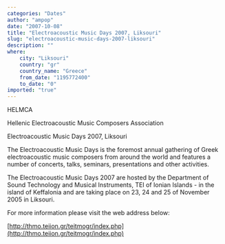 ```yaml
---
categories: "Dates"
author: "ampop"
date: "2007-10-08"
title: "Electroacoustic Music Days 2007, Liksouri"
slug: "electroacoustic-music-days-2007-liksouri"
description: ""
where: 
    city: "Liksouri"
    country: "gr"
    country_name: "Greece"
    from_date: "1195772400"
    to_date: "0"
imported: "true"
---
```



 HELMCA

Hellenic Electroacoustic Music Composers Association

Electroacoustic Music Days 2007, Liksouri

The Electroacoustic Music Days is the foremost annual gathering of Greek electroacoustic music composers from around the world and features a number of concerts, talks, seminars, presentations and other activities.

The Electroacoustic Music Days 2007 are hosted by the Department of Sound Technology and Musical Instruments, TEI of Ionian Islands - in the island of Keffalonia and are taking place on 23, 24 and 25 of November 2005 in Liksouri.

For more information please visit the web address below:

[http://thmo.teiion.gr/teitmogr/index.php](http://thmo.teiion.gr/teitmogr/index.php)